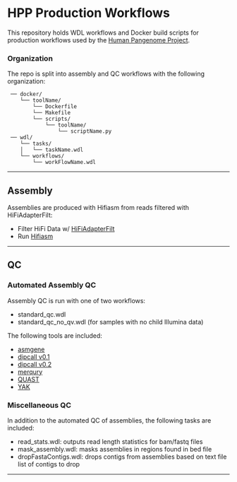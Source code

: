 # HPP Production Workflows

This repository holds WDL workflows and Docker build scripts for 
production workflows used by the [Human Pangenome Project](https://humanpangenome.org/).

### Organization
The repo is split into assembly and QC workflows with the following organization:

```
 ── docker/
    └── toolName/
        └── Dockerfile
        └── Makefile
        └── scripts/
            └── toolName/
                └── scriptName.py
 ── wdl/
    └── tasks/
    │   └── taskName.wdl
    └── workflows/ 
        └── workFlowName.wdl
```

------------------


## Assembly

Assemblies are produced with Hifiasm from reads filtered with HiFiAdapterFilt:
* Filter HiFi Data w/ [HiFiAdapterFilt](https://github.com/sheinasim/HiFiAdapterFilt/tree/master/DB)
* Run [Hifiasm](https://github.com/chhylp123/hifiasm)

------------------


## QC

### Automated Assembly QC

Assembly QC is run with one of two workflows:
* standard_qc.wdl
* standard_qc_no_qv.wdl (for samples with no child Illumina data)

The following tools are included:
* [asmgene](https://github.com/lh3/minimap2)
* [dipcall v0.1](https://github.com/lh3/dipcall/tree/v0.1)
* [dipcall v0.2](https://github.com/lh3/dipcall/tree/v0.2)
* [merqury](https://github.com/marbl/merqury)
* [QUAST](https://sourceforge.net/projects/quast/files/)
* [YAK](https://github.com/lh3/yak)

### Miscellaneous QC

In addition to the automated QC of assemblies, the following tasks are included:
* read_stats.wdl: outputs read length statistics for bam/fastq files
* mask_assembly.wdl: masks assemblies in regions found in bed file
* dropFastaContigs.wdl: drops contigs from assemblies based on text file list of contigs to drop
------------------ 


